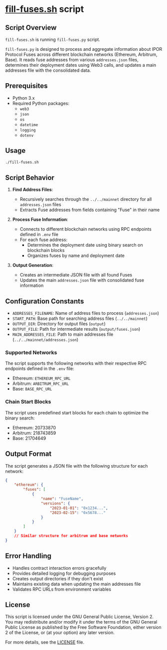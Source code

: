# [fill-fuses.sh](fill-fuses.sh) script

## Script Overview

`fill-fuses.sh` is running `fill-fuses.py` script.

`fill-fuses.py` is designed to process and aggregate information about IPOR Protocol Fuses across different blockchain networks (Ethereum, Arbitrum, Base). It reads fuse addresses from various `addresses.json` files, determines their deployment dates using Web3 calls, and updates a main addresses file with the consolidated data.

## Prerequisites

- Python 3.x
- Required Python packages:
  - `web3`
  - `json`
  - `os`
  - `datetime`
  - `logging`
  - `dotenv`

## Usage

```bash
./fill-fuses.sh
```

## Script Behavior

1. **Find Address Files**: 
   - Recursively searches through the `../../mainnet` directory for all `addresses.json` files
   - Extracts Fuse addresses from fields containing "Fuse" in their name

2. **Process Fuse Information**:
   - Connects to different blockchain networks using RPC endpoints defined in `.env` file
   - For each fuse address:
     - Determines the deployment date using binary search on blockchain blocks
     - Organizes fuses by name and deployment date

3. **Output Generation**:
   - Creates an intermediate JSON file with all found Fuses
   - Updates the main `addresses.json` file with consolidated fuse information

## Configuration Constants

- `ADDRESSES_FILENAME`: Name of address files to process (`addresses.json`)
- `START_PATH`: Base path for searching address files (`../../mainnet`)
- `OUTPUT_DIR`: Directory for output files (`output`)
- `OUTPUT_FILE`: Path for intermediate results (`output/fuses.json`)
- `MAIN_ADDRESSES_FILE`: Path to main addresses file (`../../mainnet/addresses.json`)

### Supported Networks

The script supports the following networks with their respective RPC endpoints defined in the `.env` file:
- Ethereum: `ETHEREUM_RPC_URL`
- Arbitrum: `ARBITRUM_RPC_URL`
- Base: `BASE_RPC_URL`

### Chain Start Blocks

The script uses predefined start blocks for each chain to optimize the binary search:
- Ethereum: 20733870
- Arbitrum: 218743859
- Base: 21704649

## Output Format

The script generates a JSON file with the following structure for each network:

```json
{
    "ethereum": {
        "fuses": [
            {
                "name": "FuseName",
                "versions": {
                    "2023-01-01": "0x1234...",
                    "2023-02-15": "0x5678..."
                }
            }
        ]
    }
    // Similar structure for arbitrum and base networks
}
```

## Error Handling

- Handles contract interaction errors gracefully
- Provides detailed logging for debugging purposes
- Creates output directories if they don't exist
- Maintains existing data when updating the main addresses file
- Validates RPC URLs from environment variables

## License

This script is licensed under the GNU General Public License, Version 2. You may redistribute and/or modify it under the terms of the GNU General Public License as published by the Free Software Foundation, either version 2 of the License, or (at your option) any later version.

For more details, see the [LICENSE](../../LICENSE) file.